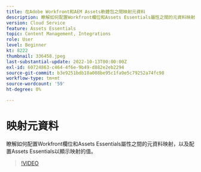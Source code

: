 ```yaml
---
title: 在Adobe Workfront和AEM Assets軟體包之間映射元資料
description: 瞭解如何配置Workfront欄位和Assets Essentials屬性之間的元資料映射，以及配置Assets Essentials以顯示映射的元資料。
version: Cloud Service
feature: Assets Essentials
topic: Content Management, Integrations
role: User
level: Beginner
kt: 8222
thumbnail: 336458.jpeg
last-substantial-update: 2022-10-13T00:00:00Z
exl-id: 60724863-c464-4f6e-9b49-d882e2eb2294
source-git-commit: b3e9251bdb18a008be95c1fa9e5c79252a74fc98
workflow-type: tm+mt
source-wordcount: '59'
ht-degree: 0%

---
```


# 映射元資料

瞭解如何配置Workfront欄位和Assets Essentials屬性之間的元資料映射，以及配置Assets Essentials以顯示映射的值。

>[!VIDEO](https://video.tv.adobe.com/v/336458?quality=12&learn=on)
